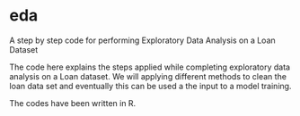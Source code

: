 # eda
A step by step code for performing Exploratory Data Analysis on a Loan Dataset

The code here explains the steps applied while completing exploratory data analysis on a Loan dataset.
We will applying different methods to clean the loan data set and eventually this can be used a the input to a model training.

The codes have been written in R.
